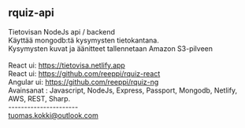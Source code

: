 ## rquiz-api 
Tietovisan NodeJs api / backend  <br />
Käyttää mongodb:tä kysymysten tietokantana.<br />
Kysymysten kuvat ja äänitteet tallennetaan Amazon S3-pilveen <br />
<br/>
React   ui:  https://tietovisa.netlify.app<br/>
React   ui:  https://github.com/reeppi/rquiz-react<br/>
Angular ui:  https://github.com/reeppi/rquiz-ng<br/>
Avainsanat : Javascript, NodeJs, Express, Passport, Mongodb, Netlify, AWS, REST, Sharp. <br />
---------------------- <br />
tuomas.kokki@outlook.com
